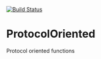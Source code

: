 [![Build Status](https://dev.azure.com/doxalabs/Public%20DevOps%20Pipelines/_apis/build/status/fatihyildizhan.ProtocolOriented?branchName=master)](https://dev.azure.com/doxalabs/Public%20DevOps%20Pipelines/_build/latest?definitionId=23&branchName=master)

# ProtocolOriented
Protocol oriented functions
